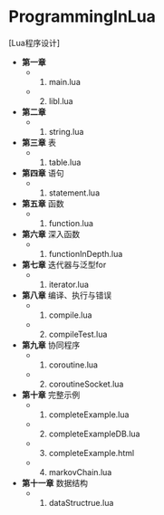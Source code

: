 # ProgrammingInLua
[Lua程序设计]

- **第一章**    
  - 1. main.lua    
  - 2. libl.lua
- **第二章**    
  - 1. string.lua
- **第三章** 表
  - 1. table.lua
- **第四章** 语句
  - 1. statement.lua
- **第五章** 函数
  - 1. function.lua
- **第六章** 深入函数
  - 1. functionInDepth.lua
- **第七章** 迭代器与泛型for
  - 1. iterator.lua
- **第八章** 编译、执行与错误
  - 1. compile.lua
  - 2. compileTest.lua
- **第九章** 协同程序
  - 1. coroutine.lua
  - 2. coroutineSocket.lua
- **第十章** 完整示例
  - 1. completeExample.lua
  - 2. completeExampleDB.lua
  - 3. completeExample.html
  - 4. markovChain.lua
- **第十一章** 数据结构
  - 1. dataStructrue.lua